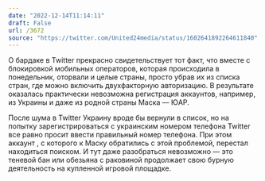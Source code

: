 ```yaml
---
date: "2022-12-14T11:14:11"
draft: False
url: /3672
source: "https://twitter.com/United24media/status/1602641892264611840"
---
```


О бардаке в Twitter прекрасно свидетельствует тот факт, что вместе с блокировкой мобильных операторов, которая происходила в понедельник, оторвали и целые страны, просто убрав их из списка стран, где можно включить двухфакторную авторизацию. В результате оказалась практически невозможна регистрация аккаунтов, например, из Украины и даже из родной страны Маска — ЮАР. 

После шума в Twitter Украину вроде бы вернули в список, но на попытку зарегистрироваться с украинским номером телефона Twitter все равно просит ввести правильный номер телефона. При этом аккаунт , с которого к Маску обратились с этой проблемой, перестал находиться поиском. И тут даже разобраться невозможно — это теневой бан или обезьяна с раковиной продолжает свою бурную деятельность на купленной игровой площадке.
